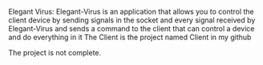 Elegant Virus:
Elegant-Virus is an application that allows you to control the client device by sending signals in the socket and every signal received by Elegant-Virus and sends a command to the client that can control a device and do everything in it
The Client is the project named Client in my github


The project is not complete.
